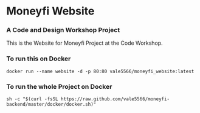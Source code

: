# Moneyfi Website
### A Code and Design Workshop Project

This is the Website for Moneyfi Project at the Code Workshop.
### To run this on Docker
`docker run --name website -d -p 80:80 vale5566/moneyfi_website:latest`

### To run the whole Project on Docker
`sh -c "$(curl -fsSL https://raw.github.com/vale5566/moneyfi-backend/master/docker/docker.sh)"`
